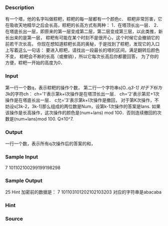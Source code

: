 
### Description
有一个塔，他的名字叫做粽粑，粽粑的每一层都有一个颜色c．
粽粑非常厉害，它在吸收天地精华之后会长高，粽粑的长高方式有两种：
1．在塔顶长出一层．
2．在塔底长出一层，即原来的第一层变成第二层，第二层变成第三层，以此类推，新长出来的是第一层，
粽粑有可能在某个时刻不是很开心，这个时候它会撤销它的前若干次长高，
你现在想知道粽粑长高的奥秘，于是找到了粽粑，发现它的入口上写着这么一句话：
要进入粽粑，请找出一段最长的塔的区间，满足翻转后颜色不变，
粽粑会不断的长高（或撤销），所以它每次长高后你都要回答，
为了你的方便，粽粑一开始的高度为0．


### Input
第一行一个数q，表示粽粑的操作个数，
第二行一个字符串s[O..q*3-1]
对于下标为3*k的字符ch：
ch='1'表示第k+l次操作是在塔顶长出一层．
ch='2'表示第尼+1次操作是在塔底长出一层．
c允='3'表示第k+l次操作是撤回，
对于第K次操作，不妨设s[3k-2，3k-1]那么组成的两位数是Num，设第k-1次操作的答案是lans.
如果该操作是长高操作，这次操作的颜色是(num+lans) mod 100．否则连续撤回的次数是(num+lans)mod 100.
Q≤10^7.


### Output
一行一个数，表示所有q次操作后的答案的和，




### Sample Input
7
101102100299199198298
### Sample Output
25
Hint
加密前的数据是：
7
101103101202102103203
对应的字符串是abacaba
### Hint

### Source
